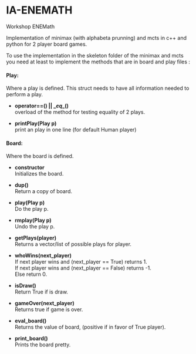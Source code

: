 # IA-ENEMATH
Workshop ENEMath

Implementation of minimax (with alphabeta prunning) and mcts in c++ and python for 2 player board games.

To use the implementation in the skeleton folder of the minimax and mcts you need at least to implement the methods that are in board and play files :

#### Play: <br>
Where a play is defined. This struct needs to have all information needed to perform a play.

* <b> operator==() ||  \__eq__() </b> <br>
overload of the method for testing equality of 2 plays.

* <b> printPlay(Play p) </b> <br>
print an play in one line (for default Human player)

#### Board: <br>
Where the board is defined.

*  <b> constructor </b> <br>
Initializes the board.

*  <b> dup() </b> <br>
Return a copy of board.

* <b> play(Play p) </b> <br>
Do the play p.

* <b> rmplay(Play p)</b> <br>
Undo the play p.

* <b> getPlays(player) </b> <br>
Returns a vector/list of possible plays for player.

* <b> whoWins(next_player)</b> <br>
If next player wins and (next_player == True) returns 1. <br>
If next player wins and (next_player == False) returns -1. <br>
Else return 0.

* <b> isDraw() </b> <br>
Return True if is draw.

* <b> gameOver(next_player) </b> <br>
Returns true if game is over.

* <b> eval_board() </b> <br>
Returns the value of board, (positive if in favor of True player).

* <b> print_board() </b> <br>
Prints the board pretty.
